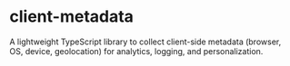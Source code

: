 # client-metadata
A lightweight TypeScript library to collect client-side metadata (browser, OS, device, geolocation) for analytics, logging, and personalization.
